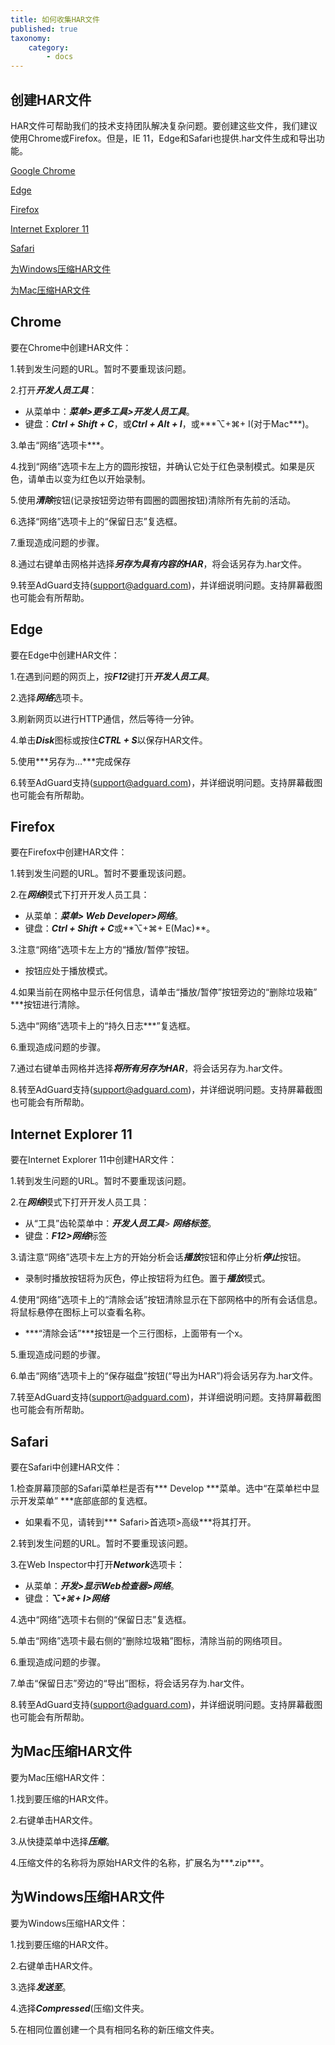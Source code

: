 ```yaml
---
title: 如何收集HAR文件
published: true
taxonomy:
    category:
        - docs
---
```


## 创建HAR文件

HAR文件可帮助我们的技术支持团队解决复杂问题。要创建这些文件，我们建议使用Chrome或Firefox。但是，IE 11，Edge和Safari也提供.har文件生成和导出功能。

[Google Chrome](＃chrome)

[Edge](＃edge)

[Firefox](＃firefox)

[Internet Explorer 11](＃ie11)

[Safari](＃safari)

[为Windows压缩HAR文件](＃harwindows)

[为Mac压缩HAR文件](＃harmac)

## <a id="chrome"></a> Chrome

要在Chrome中创建HAR文件：

1.转到发生问题的URL。暂时不要重现该问题。

2.打开***开发人员工具***：

- 从菜单中：***菜单>更多工具>开发人员工具***。
- 键盘：***Ctrl + Shift + C***，或***Ctrl + Alt + I***，或***⌥+⌘+ I(对于Mac***)。

3.单击“网络”选项卡***。

4.找到“网络”选项卡左上方的圆形按钮，并确认它处于红色录制模式。如果是灰色，请单击以变为红色以开始录制。

5.使用***清除***按钮(记录按钮旁边带有圆圈的圆圈按钮)清除所有先前的活动。

6.选择“网络”选项卡上的“保留日志”复选框。

7.重现造成问题的步骤。

8.通过右键单击网格并选择***另存为具有内容的HAR***，将会话另存为.har文件。

9.转至AdGuard支持(support@adguard.com)，并详细说明问题。支持屏幕截图也可能会有所帮助。


## <a id="edge"></a>Edge

要在Edge中创建HAR文件：

1.在遇到问题的网页上，按***F12***键打开***开发人员工具***。

2.选择***网络***选项卡。

3.刷新网页以进行HTTP通信，然后等待一分钟。

4.单击***Disk***图标或按住***CTRL + S***以保存HAR文件。

5.使用***另存为…***完成保存

6.转至AdGuard支持(support@adguard.com)，并详细说明问题。支持屏幕截图也可能会有所帮助。

## <a id="firefox"></a> Firefox

要在Firefox中创建HAR文件：

1.转到发生问题的URL。暂时不要重现该问题。

2.在***网络***模式下打开开发人员工具：
- 从菜单：***菜单> Web Developer>网络***。
- 键盘：***Ctrl + Shift + C***或**⌥+⌘+ E(Mac)**。

3.注意“网络”选项卡左上方的“播放/暂停”按钮。
- 按钮应处于播放模式。

4.如果当前在网格中显示任何信息，请单击“播放/暂停”按钮旁边的“删除垃圾箱” ***按钮进行清除。

5.选中“网络”选项卡上的“持久日志***”复选框。

6.重现造成问题的步骤。

7.通过右键单击网格并选择***将所有另存为HAR***，将会话另存为.har文件。

8.转至AdGuard支持(support@adguard.com)，并详细说明问题。支持屏幕截图也可能会有所帮助。

## <a id="ie11"></a> Internet Explorer 11

要在Internet Explorer 11中创建HAR文件：

1.转到发生问题的URL。暂时不要重现该问题。

2.在***网络***模式下打开开发人员工具：
- 从“工具”齿轮菜单中：***开发人员工具***> ***网络标签***。
- 键盘：***F12>网络***标签

3.请注意“网络”选项卡左上方的开始分析会话***播放***按钮和停止分析***停止***按钮。
- 录制时播放按钮将为灰色，停止按钮将为红色。置于***播放***模式。

4.使用“网络”选项卡上的“清除会话”按钮清除显示在下部网格中的所有会话信息。将鼠标悬停在图标上可以查看名称。
- ***“清除会话”***按钮是一个三行图标，上面带有一个x。

5.重现造成问题的步骤。

6.单击“网络”选项卡上的“保存磁盘”按钮(“导出为HAR”)将会话另存为.har文件。

7.转至AdGuard支持(support@adguard.com)，并详细说明问题。支持屏幕截图也可能会有所帮助。

## <a id="safari"></a> Safari

要在Safari中创建HAR文件：

1.检查屏幕顶部的Safari菜单栏是否有*** Develop ***菜单。选中“在菜单栏中显示开发菜单” ***底部底部的复选框。
- 如果看不见，请转到*** Safari>首选项>高级***将其打开。

2.转到发生问题的URL。暂时不要重现该问题。

3.在Web Inspector中打开***Network***选项卡：
- 从菜单：***开发>显示Web检查器>网络***。
- 键盘：***⌥+⌘+ I>网络***

4.选中“网络”选项卡右侧的“保留日志”复选框。

5.单击“网络”选项卡最右侧的“删除垃圾箱”图标，清除当前的网络项目。

6.重现造成问题的步骤。

7.单击“保留日志”旁边的“导出”图标，将会话另存为.har文件。

8.转至AdGuard支持(support@adguard.com)，并详细说明问题。支持屏幕截图也可能会有所帮助。


## <a id="harmac"></a>为Mac压缩HAR文件

要为Mac压缩HAR文件：

1.找到要压缩的HAR文件。

2.右键单击HAR文件。

3.从快捷菜单中选择***压缩***。

4.压缩文件的名称将为原始HAR文件的名称，扩展名为***.zip***。

## <a id="harwindows"></a>为Windows压缩HAR文件

要为Windows压缩HAR文件：

1.找到要压缩的HAR文件。

2.右键单击HAR文件。

3.选择***发送至***。

4.选择***Compressed***(压缩)文件夹。

5.在相同位置创建一个具有相同名称的新压缩文件夹。


